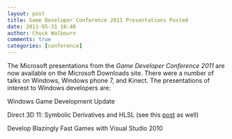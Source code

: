 ```yaml
---
layout: post
title: Game Developer Conference 2011 Presentations Posted
date: 2011-05-31 16:48
author: Chuck Walbourn
comments: true
categories: [conference]
---
```

The Microsoft presentations from the <em>Game Developer Conference 2011 </em>are now available on the Microsoft Downloads site. There were a number of talks on Windows, Windows phone 7, and Kinect. The presentations of interest to Windows developers are:
<!--more-->

Windows Game Development Update

Direct 3D 11: Symbolic Derivatives and HLSL (see this <a href="https://walbourn.github.io/hlsl-compiler-support-for-symbolic-derivatives/">post</a> as well)

Develop Blazingly Fast Games with Visual Studio 2010
